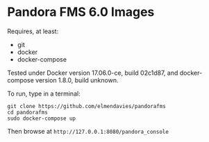 # Pandora FMS 6.0 Images

Requires, at least:
 - git
 - docker
 - docker-compose

Tested under Docker version 17.06.0-ce, build 02c1d87, and docker-compose version 1.8.0, build unknown.

To run, type in a terminal:
```
git clone https://github.com/elmendavies/pandorafms
cd pandorafms
sudo docker-compose up
```

Then browse at `http://127.0.0.1:8080/pandora_console`

